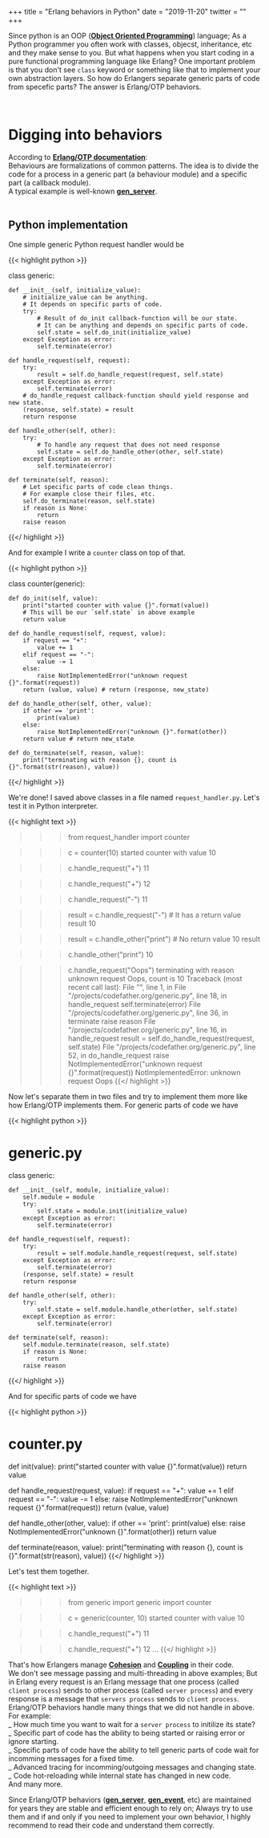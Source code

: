 +++
title = "Erlang behaviors in Python"
date  = "2019-11-20"
twitter = ""
+++



Since python is an OOP ([**Object Oriented Programming**](https://en.wikipedia.org/wiki/Object-oriented_programming)) language; As a Python programmer you often work with classes, objecst, inheritance, etc and they make sense to you. But what happens when you start coding in a pure functional programming language like Erlang? One important problem is that you don't see `class` keyword or something like that to implement your own abstraction layers. So how do Erlangers separate generic parts of code from specefic parts? The answer is Erlang/OTP behaviors.  

<br/>  

# Digging into behaviors
According to [**Erlang/OTP documentation**](http://erlang.org/doc/design_principles/des_princ.html#behaviours):  
<italic>Behaviours are formalizations of common patterns. The idea is to divide the code for a process in a generic part (a behaviour module) and a specific part (a callback module).</italic>  
A typical example is well-known [**gen_server**](http://erlang.org/doc/man/gen_server.html).  
<br/>

## Python implementation
One simple generic Python request handler would be  

{{< highlight python >}}

class generic:

    def __init__(self, initialize_value):
        # initialize_value can be anything.
        # It depends on specific parts of code.
        try:
            # Result of do_init callback-function will be our state.
            # It can be anything and depends on specific parts of code.
            self.state = self.do_init(initialize_value)
        except Exception as error:
            self.terminate(error)

    def handle_request(self, request):
        try:
            result = self.do_handle_request(request, self.state)
        except Exception as error:
            self.terminate(error)
        # do_handle_request callback-function should yield response and new state. 
        (response, self.state) = result
        return response

    def handle_other(self, other):
        try:
            # To handle any request that does not need response
            self.state = self.do_handle_other(other, self.state)
        except Exception as error:
            self.terminate(error)

    def terminate(self, reason):
        # Let specific parts of code clean things.
        # For example close their files, etc.
        self.do_terminate(reason, self.state)
        if reason is None:
            return
        raise reason

{{</ highlight >}}

And for example I write a `counter` class on top of that.  

{{< highlight python >}}

class counter(generic):

    def do_init(self, value):
        print("started counter with value {}".format(value))
        # This will be our `self.state` in above example
        return value

    def do_handle_request(self, request, value):
        if request == "+":
            value += 1
        elif request == "-":
            value -= 1
        else:
            raise NotImplementedError("unknown request {}".format(request))
        return (value, value) # return (response, new_state)

    def do_handle_other(self, other, value):
        if other == 'print':
            print(value)
        else:
            raise NotImplementedError("unknown {}".format(other))
        return value # return new_state

    def do_terminate(self, reason, value):
        print("terminating with reason {}, count is {}".format(str(reason), value))

{{</ highlight >}}

We're done! I saved above classes in a file named `request_handler.py`. Let's test it in Python interpreter.  

{{< highlight text >}}
>>> from request_handler import counter

>>> c = counter(10)
started counter with value 10

>>> c.handle_request("+")
11

>>> c.handle_request("+")
12

>>> c.handle_request("-")
11

>>> result = c.handle_request("-") # It has a return value
>>> result
10

>>> result = c.handle_other("print") # No return value
10
>>> result

>>> c.handle_other("print")
10

>>> c.handle_request("Oops")
terminating with reason unknown request Oops, count is 10
Traceback (most recent call last):
  File "<stdin>", line 1, in <module>
  File "/projects/codefather.org/generic.py", line 18, in handle_request
    self.terminate(error)
  File "/projects/codefather.org/generic.py", line 36, in terminate
    raise reason
  File "/projects/codefather.org/generic.py", line 16, in handle_request
    result = self.do_handle_request(request, self.state)
  File "/projects/codefather.org/generic.py", line 52, in do_handle_request
    raise NotImplementedError("unknown request {}".format(request))
NotImplementedError: unknown request Oops
{{</ highlight >}}  

Now let's separate them in two files and try to implement them more like how Erlang/OTP implements them. For generic parts of code we have  

{{< highlight python >}}
# generic.py

class generic:

    def __init__(self, module, initialize_value):
        self.module = module
        try:
            self.state = module.init(initialize_value)
        except Exception as error:
            self.terminate(error)

    def handle_request(self, request):
        try:
            result = self.module.handle_request(request, self.state)
        except Exception as error:
            self.terminate(error)
        (response, self.state) = result
        return response

    def handle_other(self, other):
        try:
            self.state = self.module.handle_other(other, self.state)
        except Exception as error:
            self.terminate(error)

    def terminate(self, reason):
        self.module.terminate(reason, self.state)
        if reason is None:
            return
        raise reason
{{</ highlight >}}

And for specific parts of code we have  

{{< highlight python >}}
# counter.py

def init(value):
    print("started counter with value {}".format(value))
    return value

def handle_request(request, value):
    if request == "+":
        value += 1
    elif request == "-":
        value -= 1
    else:
        raise NotImplementedError("unknown request {}".format(request))
    return (value, value)

def handle_other(other, value):
    if other == 'print':
        print(value)
    else:
        raise NotImplementedError("unknown {}".format(other))
    return value

def terminate(reason, value):
    print("terminating with reason {}, count is {}".format(str(reason), value))
{{</ highlight >}}

Let's test them together.  

{{< highlight text >}}
>>> from generic import generic
>>> import counter

>>> c = generic(counter, 10)
started counter with value 10

>>> c.handle_request("+")
11

>>> c.handle_request("+")
12
...
{{</ highlight >}}

That's how Erlangers manage [**Cohesion**](https://en.wikipedia.org/wiki/Cohesion_(computer_science)) and [**Coupling**](https://en.wikipedia.org/wiki/Coupling_(computer_programming)) in their code.  
We don't see message passing and multi-threading in above examples; But in Erlang every request is an Erlang message that one process (called `client process`) sends to other process (called `server process`) and every response is a message that `servers process` sends to `client process`.  
Erlang/OTP behaviors handle many things that we did not handle in above. For example:  
_ How much time you want to wait for a `server process` to initilize its state?  
_ Specific part of code has the ability to being started or raising error or ignore starting.  
_ Specific parts of code have the ability to tell generic parts of code wait for incomming messages for a fixed time.  
_ Advanced tracing for incomming/outgoing messages and changing state.  
_ Code hot-reloading while internal state has changed in new code.  
And many more.  
  
Since Erlang/OTP behaviors ([**gen_server**](http://erlang.org/doc/man/gen_server.html), [**gen_event**](http://erlang.org/doc/man/gen_event.html), etc) are maintained for years they are stable and efficient enough to rely on; Always try to use them and if and only if you need to implement your own behavior, I highly recommend to read their code and understand them correctly.  
 
